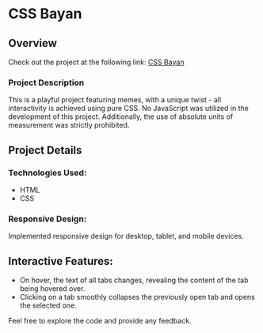 # CSS Bayan
## Overview
Check out the project at the following link: [CSS Bayan](https://k-davydova.github.io/cssBayan/)

### Project Description
This is a playful project featuring memes, with a unique twist - all interactivity is achieved using pure CSS. No JavaScript was utilized in the development of this project. Additionally, the use of absolute units of measurement was strictly prohibited.

## Project Details

### Technologies Used:
- HTML
- CSS

### Responsive Design:
Implemented responsive design for desktop, tablet, and mobile devices.

## Interactive Features:
- On hover, the text of all tabs changes, revealing the content of the tab being hovered over.
- Clicking on a tab smoothly collapses the previously open tab and opens the selected one.

Feel free to explore the code and provide any feedback.
